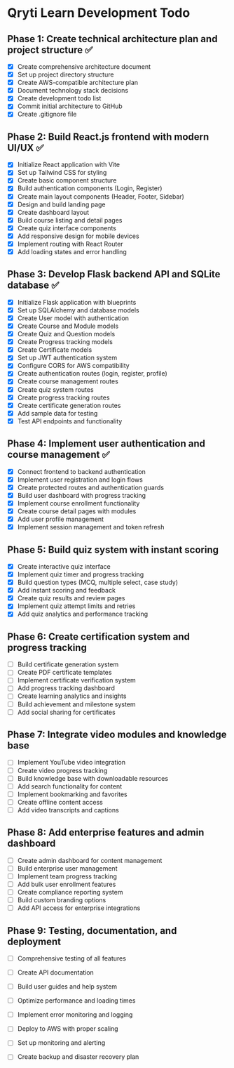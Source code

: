 # Qryti Learn Development Todo

## Phase 1: Create technical architecture plan and project structure ✅
- [x] Create comprehensive architecture document
- [x] Set up project directory structure
- [x] Create AWS-compatible architecture plan
- [x] Document technology stack decisions
- [x] Create development todo list
- [x] Commit initial architecture to GitHub
- [x] Create .gitignore file

## Phase 2: Build React.js frontend with modern UI/UX ✅
- [x] Initialize React application with Vite
- [x] Set up Tailwind CSS for styling
- [x] Create basic component structure
- [x] Build authentication components (Login, Register)
- [x] Create main layout components (Header, Footer, Sidebar)
- [x] Design and build landing page
- [x] Create dashboard layout
- [x] Build course listing and detail pages
- [x] Create quiz interface components
- [x] Add responsive design for mobile devices
- [x] Implement routing with React Router
- [x] Add loading states and error handling

## Phase 3: Develop Flask backend API and SQLite database ✅
- [x] Initialize Flask application with blueprints
- [x] Set up SQLAlchemy and database models
- [x] Create User model with authentication
- [x] Create Course and Module models
- [x] Create Quiz and Question models
- [x] Create Progress tracking models
- [x] Create Certificate models
- [x] Set up JWT authentication system
- [x] Configure CORS for AWS compatibility
- [x] Create authentication routes (login, register, profile)
- [x] Create course management routes
- [x] Create quiz system routes
- [x] Create progress tracking routes
- [x] Create certificate generation routes
- [x] Add sample data for testing
- [x] Test API endpoints and functionality

## Phase 4: Implement user authentication and course management ✅
- [x] Connect frontend to backend authentication
- [x] Implement user registration and login flows
- [x] Create protected routes and authentication guards
- [x] Build user dashboard with progress tracking
- [x] Implement course enrollment functionality
- [x] Create course detail pages with modules
- [x] Add user profile management
- [x] Implement session management and token refresh

## Phase 5: Build quiz system with instant scoring
- [x] Create interactive quiz interface
- [x] Implement quiz timer and progress tracking
- [x] Build question types (MCQ, multiple select, case study)
- [x] Add instant scoring and feedback
- [x] Create quiz results and review pages
- [x] Implement quiz attempt limits and retries
- [x] Add quiz analytics and performance tracking

## Phase 6: Create certification system and progress tracking
- [ ] Build certificate generation system
- [ ] Create PDF certificate templates
- [ ] Implement certificate verification system
- [ ] Add progress tracking dashboard
- [ ] Create learning analytics and insights
- [ ] Build achievement and milestone system
- [ ] Add social sharing for certificates

## Phase 7: Integrate video modules and knowledge base
- [ ] Implement YouTube video integration
- [ ] Create video progress tracking
- [ ] Build knowledge base with downloadable resources
- [ ] Add search functionality for content
- [ ] Implement bookmarking and favorites
- [ ] Create offline content access
- [ ] Add video transcripts and captions

## Phase 8: Add enterprise features and admin dashboard
- [ ] Create admin dashboard for content management
- [ ] Build enterprise user management
- [ ] Implement team progress tracking
- [ ] Add bulk user enrollment features
- [ ] Create compliance reporting system
- [ ] Build custom branding options
- [ ] Add API access for enterprise integrations

## Phase 9: Testing, documentation, and deployment
- [ ] Comprehensive testing of all features
- [ ] Create API documentation
- [ ] Build user guides and help system
- [ ] Optimize performance and loading times
- [ ] Implement error monitoring and logging
- [ ] Deploy to AWS with proper scaling
- [ ] Set up monitoring and alerting
- [ ] Create backup and disaster recovery plan

